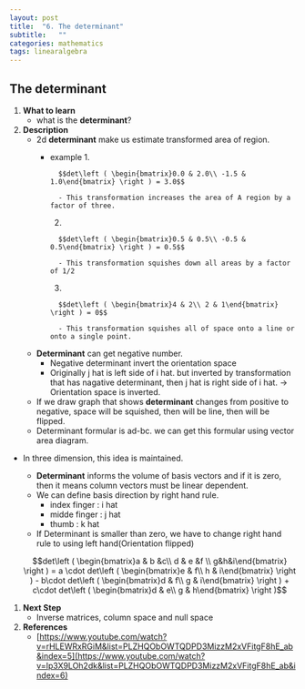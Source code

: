 ```yaml
---
layout: post
title:  "6. The determinant"
subtitle:   ""
categories: mathematics
tags: linearalgebra
---
```

## The determinant

1. **What to learn**
    - what is the **determinant**?
2. **Description**
    - 2d **determinant** make us estimate transformed area of region.
        - example
            1. 

                $$det\left ( \begin{bmatrix}0.0 & 2.0\\ -1.5 & 1.0\end{bmatrix} \right ) = 3.0$$

                - This transformation increases the area of A region by a factor of three.
            2. 

                $$det\left ( \begin{bmatrix}0.5 & 0.5\\ -0.5 & 0.5\end{bmatrix} \right ) = 0.5$$

                - This transformation squishes down all areas by a factor of 1/2
            3. 

                $$det\left ( \begin{bmatrix}4 & 2\\ 2 & 1\end{bmatrix} \right ) = 0$$

                - This transformation squishes all of space onto a line or onto a single point.
    - **Determinant** can get negative number.
        - Negative determinant invert the orientation space
        - Originally j hat is left side of i hat. but inverted by transformation that has nagative determinant, then j hat is right side of i hat. → Orientation space is inverted.
    - If we draw graph that shows **determinant** changes from positive to negative, space will be squished, then will be line, then will be flipped.
    - Determinant formular is ad-bc. we can get this formular using vector area diagram.
- In three dimension, this idea is maintained.
    - **Determinant** informs the volume of basis vectors and if it is zero, then it means column vectors must be linear dependent.
    - We can define basis direction by right hand rule.
        - index finger : i hat
        - midde finger : j hat
        - thumb : k hat
    - If Determinant is smaller than zero, we have to change right hand rule to using left hand(Orientation flipped)

    $$det\left ( \begin{bmatrix}a & b &c\\ d & e &f \\ g&h&i\end{bmatrix} \right ) = a \cdot det\left ( \begin{bmatrix}e & f\\ h & i\end{bmatrix} \right ) - b\cdot det\left ( \begin{bmatrix}d & f\\ g & i\end{bmatrix} \right )  + c\cdot det\left ( \begin{bmatrix}d & e\\ g & h\end{bmatrix} \right )$$

1. **Next Step**
    - Inverse matrices, column space and null space
2. **References**
    - [https://www.youtube.com/watch?v=rHLEWRxRGiM&list=PLZHQObOWTQDPD3MizzM2xVFitgF8hE_ab&index=5](https://www.youtube.com/watch?v=Ip3X9LOh2dk&list=PLZHQObOWTQDPD3MizzM2xVFitgF8hE_ab&index=6)
